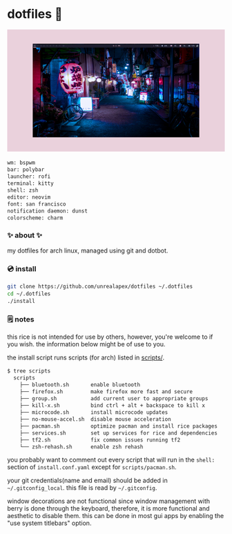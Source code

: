 # dotfiles 🌸

![screenshot of arch linux rice](rice.png)
```
wm: bspwm
bar: polybar
launcher: rofi
terminal: kitty
shell: zsh
editor: neovim
font: san francisco
notification daemon: dunst
colorscheme: charm
```

### ✨ about ✨
my dotfiles for arch linux, managed using git and dotbot.

### 💿 install
```sh
git clone https://github.com/unrealapex/dotfiles ~/.dotfiles
cd ~/.dotfiles
./install
```

### 🗒️ notes
this rice is not intended for use by others, however, you're welcome to if
you wish. the information below might be of use to you.

the install script runs scripts (for arch) listed in [scripts/](/scripts).
```
$ tree scripts
  scripts
    ├── bluetooth.sh       enable bluetooth
    ├── firefox.sh         make firefox more fast and secure
    ├── group.sh           add current user to appropriate groups
    ├── kill-x.sh          bind ctrl + alt + backspace to kill x
    ├── microcode.sh       install microcode updates
    ├── no-mouse-accel.sh  disable mouse acceleration
    ├── pacman.sh          optimize pacman and install rice packages
    ├── services.sh        set up services for rice and dependencies
    ├── tf2.sh             fix common issues running tf2
    └── zsh-rehash.sh      enable zsh rehash

```
you probably want to comment out every script that will
run in the `shell:` section of `install.conf.yaml` except for
`scripts/pacman.sh`.

your git credentials(name and email) should be added in `~/.gitconfig_local`. this
file is read by `~/.gitconfig`.

window decorations are not functional since window management with berry is
done through the keyboard, therefore, it is more functional and aesthetic to
disable them. this can be done in most gui apps by enabling the "use system
titlebars" option.


